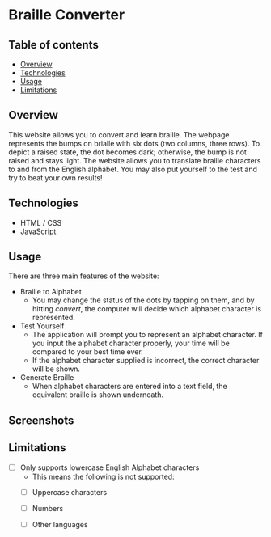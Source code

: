 # Braille Converter

## Table of contents
* [Overview](#overview)
* [Technologies](#technologies)
* [Usage](#usage)
* [Limitations](#limitations)

## Overview
This website allows you to convert and learn braille. The webpage represents the bumps on brialle with six dots (two columns, three rows). To depict a raised state, the dot becomes dark; otherwise, the bump is not raised and stays light. The website allows you to translate braille characters to and from the English alphabet. You may also put yourself to the test and try to beat your own results!


## Technologies
- HTML / CSS
- JavaScript

## Usage
There are three main features of the website:  
- Braille to Alphabet
  - You may change the status of the dots by tapping on them, and by hitting *convert*, the computer will decide which alphabet character is represented.
- Test Yourself
  - The application will prompt you to represent an alphabet character. If you input the alphabet character properly, your time will be compared to your best time ever.
  - If the alphabet character supplied is incorrect, the correct character will be shown.
- Generate Braille
  - When alphabet characters are entered into a text field, the equivalent braille is shown underneath.
  
## Screenshots




## Limitations
- [ ] Only supports lowercase English Alphabet characters
  - This means the following is not supported:
  - [ ] Uppercase characters
  - [ ] Numbers
  - [ ] Other languages


